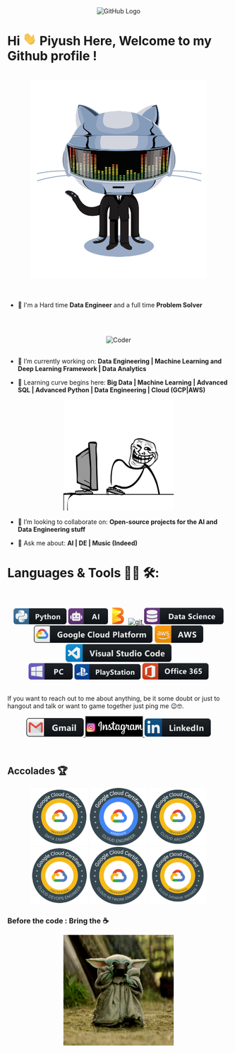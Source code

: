 <div align="center">
<img src= "https://github.com/Piyush-PD/Piyush-PD/main/octo.gif" alt="GitHub Logo" width="150" height="150" />
</div>

# Hi <img src="https://github.com/Piyush-PD/Piyush-PD/blob/main/Hi.gif" width="31px"> Piyush Here, Welcome to my Github profile !

<br/>
<div align="center">
<img src="https://github.com/Piyush-PD/Piyush-PD/blob/main/github.gif" alt="Piyush Dhasmana"  width="400" height="450"/>
</div>
<br/>

<br/>

- 🙌 I'm a Hard time **Data Engineer** and a full time **Problem Solver** 

<br/><br/>

<div align="center">
<img src="https://github.com/Piyush-PD/Piyush-PD/blob/main/assets/1936.gif" alt="Coder" width="400" height="250" />
</div>
<br/>

- 🔭 I’m currently working on: **Data Engineering | Machine Learning and Deep Learning Framework | Data Analytics**

- 🌱 Learning curve begins here: **Big Data | Machine Learning | Advanced SQL | Advanced Python | Data Engineering | Cloud (GCP|AWS)**


<div align="center">
<img src="https://github.com/Piyush-PD/Piyush-PD/blob/main/stickman%20heat.gif" alt="eatsleepcode" width="250" height="250" />
</div>

- 👯 I’m looking to collaborate on: **Open-source projects for the AI and Data Engineering stuff**

- 💬 Ask me about: **AI | DE | Music (Indeed)**

# Languages & Tools 👨‍💻 🛠:
</br>

<p align="center">
 
<img src="https://github.com/Piyush-PD/Piyush-PD/blob/main/assets/icons/python.png" alt="python" width="120" hight="50">
<img src="https://github.com/Piyush-PD/Piyush-PD/blob/main/assets/icons/ai.png" alt="AI" width="90" hight="50">
<img src="https://github.com/Piyush-PD/Piyush-PD/blob/main/apache%20beam%20logo.png" alt="Beam" width="38" hight="50"> 
<a href="https://git-scm.com/" target="_blank"> <img src="https://www.vectorlogo.zone/logos/git-scm/git-scm-icon.svg" alt="git" width="40" height="40"/> </a>
<img src="https://github.com/Piyush-PD/Piyush-PD/blob/main/assets/icons/datascience.png" alt="datascience" width="180" hight="50">
</br>
<img src="https://github.com/Piyush-PD/Piyush-PD/blob/main/assets/icons/google_cloud_platform.png" alt="google_cloud_platform" width="270" hight="50">
<img src ="https://github.com/Piyush-PD/Piyush-PD/blob/main/aws%402x.png" alt="AWS" width="110" hight="50">
<img src="https://github.com/Piyush-PD/Piyush-PD/blob/main/assets/icons/visualstudio_code.png" alt="visualstudio_code" width="240" hight="50">
</br>
<img src="https://github.com/Piyush-PD/Piyush-PD/blob/main/assets/icons/pc.png" alt="pc" width="100" hight="50">
<img src="https://github.com/Piyush-PD/Piyush-PD/blob/main/assets/icons/playstation@3x.png" alt="playstation" width="150" hight="50">
<img src="https://github.com/Piyush-PD/Piyush-PD/blob/main/office_365%402x.png" alt="office" width="150" hight="50">
   

</br>
<br/>

If you want to reach out to me about anything, be it some doubt or just to hangout and talk or want to game together just ping me 😉🤓.
</br>
<p align="center">
<a href="mailto:piyush.d005@gmail.com">
 <img  alt="Gmail" width="130" hight="100" src="https://github.com/Piyush-PD/Piyush-PD/blob/main/assets/icons/gmail.png" />
</a>
 
<a href="https://www.instagram.com/pd_piyush/">
<img  alt="Instagram" width="130" hight="10" src="https://github.com/Piyush-PD/Piyush-PD/blob/main/insta.png"/>
</a> 

 <a href="https://www.linkedin.com/in/piyush-dhasmana/">
 <img  alt="Linkedin" width="150" hight="100" src="https://github.com/Piyush-PD/Piyush-PD/blob/main/assets/icons/linkedin.png" />
</a>
</br>
</p>
</br>

## Accolades 🏆
<p align="center">
<img src = "https://github.com/Piyush-PD/Piyush-PD/blob/main/PDE.png" alt="PDE" width="130" hight="50">
<img src = "https://github.com/Piyush-PD/Piyush-PD/blob/main/ACE.png" alt="ACE" width="130" hight="50">
<img src = "https://github.com/Piyush-PD/Piyush-PD/blob/main/PCA.png" alt="PCA" width="130" hight="50">
<img src = "https://github.com/Piyush-PD/Piyush-PD/blob/main/devops.png" alt ="PCDE" width="130" hight="50">
<img src = "https://github.com/Piyush-PD/Piyush-PD/blob/main/pcne.png" alt = "PCNE"  width="130" hight="50">
<img src = "https://github.com/Piyush-PD/Piyush-PD/blob/main/gcp%20dbe.png" alt = "DBE"  width="130" hight="50">
</p>




### Before the code : Bring the ☕
<p align="center">
<img src="https://github.com/Piyush-PD/Piyush-PD/blob/main/yoda%20tea.gif" alt="yoda" width="250" hight="150">

